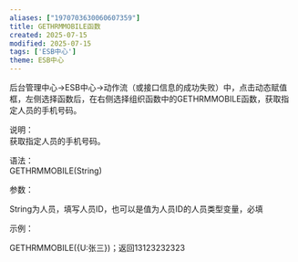 ```yaml
---
aliases: ["1970703630060607359"]
title: GETHRMMOBILE函数
created: 2025-07-15
modified: 2025-07-15
tags: ['ESB中心']
theme: ESB中心
---
```


后台管理中心->ESB中心->动作流（或接口信息的成功失败）中，点击动态赋值框，左侧选择函数后，在右侧选择组织函数中的GETHRMMOBILE函数，获取指定人员的手机号码。

说明：  
获取指定人员的手机号码。

语法：  
GETHRMMOBILE(String)

参数：

String为人员，填写人员ID，也可以是值为人员ID的人员类型变量，必填

示例：

GETHRMMOBILE({U:张三})；返回13123232323